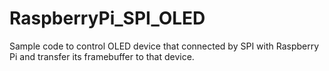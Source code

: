 RaspberryPi_SPI_OLED
====================

Sample code to control OLED device that connected by SPI with Raspberry Pi and transfer its framebuffer to that device.